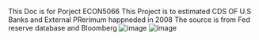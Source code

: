 This Doc is for Porject ECON5066 
This Project is to estimated CDS OF U.S Banks and External PRerimum happneded in 2008 
The source is from Fed reserve database and Bloomberg 
![image](https://github.com/LeiWangUog/External-Premiums-/assets/158491057/c63aaf62-1774-4aa1-bb1e-7a20cdbb6d69)
![image](https://github.com/LeiWangUog/External-Premiums-/assets/158491057/5d5c0061-c5f0-49d4-9eae-1d7070347137)

